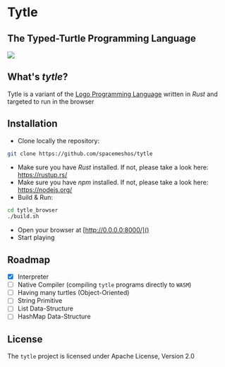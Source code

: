 # Tytle

## The Typed-Turtle Programming Language

![](http://icons.iconarchive.com/icons/martin-berube/flat-animal/256/turtle-icon.png)


## What's _tytle_?
Tytle is a variant of the [Logo Programming Language](https://en.wikipedia.org/wiki/Logo_(programming_language)) written in *Rust* and targeted to run in the browser



## Installation
* Clone locally the repository:
```zsh
git clone https://github.com/spacemeshos/tytle
```
* Make sure you have *Rust* installed. If not, please take a look here: https://rustup.rs/
* Make sure you have *npm* installed. If not, please take a look here: https://nodejs.org/
* Build & Run:

```zsh
cd tytle_browser
./build.sh
```
* Open your browser at [http://0.0.0.0:8000/]()
* Start playing


## Roadmap
* [x] Interpreter
* [ ] Native Compiler (compiling `tytle` programs directly to `WASM`)
* [ ] Having many turtles (Object-Oriented)
* [ ] String Primitive
* [ ] List Data-Structure
* [ ] HashMap Data-Structure

## License
The `tytle` project is licensed under Apache License, Version 2.0
